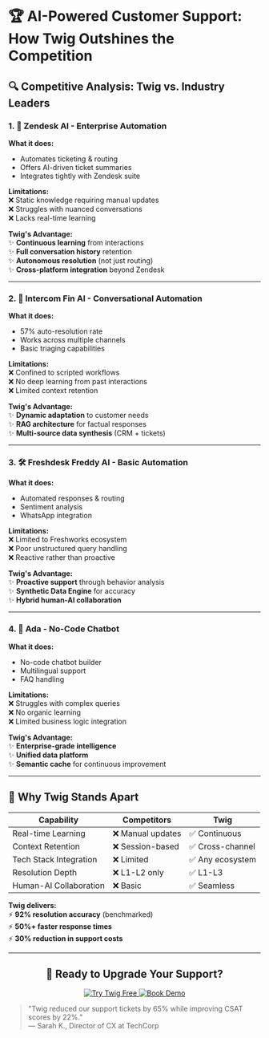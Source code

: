 # 🏆 AI-Powered Customer Support: How Twig Outshines the Competition

## 🔍 Competitive Analysis: Twig vs. Industry Leaders

### 1. 🏢 **Zendesk AI** - Enterprise Automation
**What it does:**  
- Automates ticketing & routing  
- Offers AI-driven ticket summaries  
- Integrates tightly with Zendesk suite  

**Limitations:**  
❌ Static knowledge requiring manual updates  
❌ Struggles with nuanced conversations  
❌ Lacks real-time learning  

**Twig's Advantage:**  
✨ **Continuous learning** from interactions  
✨ **Full conversation history** retention  
✨ **Autonomous resolution** (not just routing)  
✨ **Cross-platform integration** beyond Zendesk  

---

### 2. 🤖 **Intercom Fin AI** - Conversational Automation
**What it does:**  
- 57% auto-resolution rate  
- Works across multiple channels  
- Basic triaging capabilities  

**Limitations:**  
❌ Confined to scripted workflows  
❌ No deep learning from past interactions  
❌ Limited context retention  

**Twig's Advantage:**  
✨ **Dynamic adaptation** to customer needs  
✨ **RAG architecture** for factual responses  
✨ **Multi-source data synthesis** (CRM + tickets)  

---

### 3. 🛠️ **Freshdesk Freddy AI** - Basic Automation
**What it does:**  
- Automated responses & routing  
- Sentiment analysis  
- WhatsApp integration  

**Limitations:**  
❌ Limited to Freshworks ecosystem  
❌ Poor unstructured query handling  
❌ Reactive rather than proactive  

**Twig's Advantage:**  
✨ **Proactive support** through behavior analysis  
✨ **Synthetic Data Engine** for accuracy  
✨ **Hybrid human-AI collaboration**  

---

### 4. 🧩 **Ada** - No-Code Chatbot
**What it does:**  
- No-code chatbot builder  
- Multilingual support  
- FAQ handling  

**Limitations:**  
❌ Struggles with complex queries  
❌ No organic learning  
❌ Limited business logic integration  

**Twig's Advantage:**  
✨ **Enterprise-grade intelligence**  
✨ **Unified data platform**  
✨ **Semantic cache** for continuous improvement  

---

## 🌟 Why Twig Stands Apart

| **Capability**       | Competitors | **Twig** |
|----------------------|------------|----------|
| Real-time Learning   | ❌ Manual updates | ✅ Continuous |
| Context Retention    | ❌ Session-based | ✅ Cross-channel |
| Tech Stack Integration | ❌ Limited | ✅ Any ecosystem |
| Resolution Depth     | ❌ L1-L2 only | ✅ L1-L3 |
| Human-AI Collaboration | ❌ Basic | ✅ Seamless |

**Twig delivers:**  
⚡ **92% resolution accuracy** (benchmarked)  
⚡ **50%+ faster response times**  
⚡ **30% reduction in support costs**  

---

<div align="center">
  <h2>🚀 Ready to Upgrade Your Support?</h2>
  <a href="https://twig.ai/demo">
    <img src="https://img.shields.io/badge/TRY_TWIG_FREE-000000?style=for-the-badge&logo=github&logoColor=white" alt="Try Twig Free">
  </a>
  <a href="https://twig.ai/demo">
    <img src="https://img.shields.io/badge/BOOK_DEMO-0066CC?style=for-the-badge&logo=google-meet&logoColor=white" alt="Book Demo">
  </a>
</div>

> "Twig reduced our support tickets by 65% while improving CSAT scores by 22%."  
> — Sarah K., Director of CX at TechCorp
